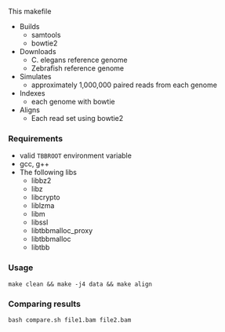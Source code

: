 This makefile

- Builds
  - samtools
  - bowtie2
- Downloads
  - C. elegans reference genome
  - Zebrafish reference genome
- Simulates
  - approximately 1,000,000 paired reads from each genome
- Indexes
  - each genome with bowtie
- Aligns
  - Each read set using bowtie2

### Requirements

- valid `TBBROOT` environment variable
- gcc, g++
- The following libs
  - libbz2
  - libz
  - libcrypto
  - liblzma
  - libm
  - libssl
  - libtbbmalloc_proxy
  - libtbbmalloc
  - libtbb

### Usage

```
make clean && make -j4 data && make align
```

### Comparing results

```
bash compare.sh file1.bam file2.bam
```

